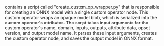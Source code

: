 contains a script called "create_custom_op_wrapper.py" that is responsible for creating an ONNX model with a single custom operator node. This custom operator wraps an opaque model blob, which is serialized into the custom operator's attributes. The script takes input arguments for the custom operator's name, domain, inputs, outputs, attribute data, opset version, and output model name. It parses these input arguments, creates the custom operator node, and saves the output model in ONNX format.